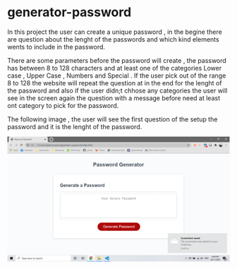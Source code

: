 # generator-password

In this project the user can create a unique password , in the begine there are question about the lenght of the passwords and which kind elements wents to include in the password.

There are some parameters before the password will create , the password has between 8 to 128 characters and at least one of the categories Lower case , Upper Case , Numbers and Special . If the user pick out of the range 8 to 128 the website will repeat the question at in the end for the lenght of the password and also if the user didn;t chhose any categories the user will see in the screen again the question with a message before need at least ont category to pick for the password.


The following image , the user will see the first question of the setup the password and it is the lenght of the password.


<img src="https://github.com/pfotis/generator-password/blob/main/Assets/images/readme/complete_questions.png" alt="complete">




